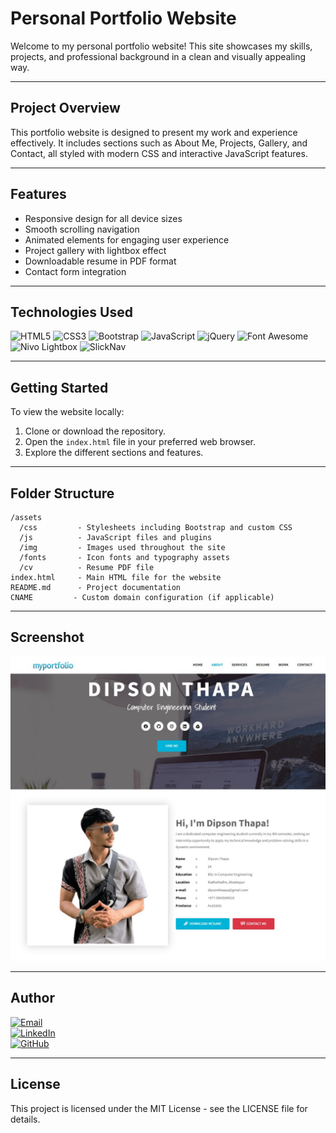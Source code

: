 # Personal Portfolio Website

Welcome to my personal portfolio website! This site showcases my skills, projects, and professional background in a clean and visually appealing way.

---

## Project Overview

This portfolio website is designed to present my work and experience effectively. It includes sections such as About Me, Projects, Gallery, and Contact, all styled with modern CSS and interactive JavaScript features.

---

## Features

- Responsive design for all device sizes
- Smooth scrolling navigation
- Animated elements for engaging user experience
- Project gallery with lightbox effect
- Downloadable resume in PDF format
- Contact form integration

---

## Technologies Used

![HTML5](https://img.shields.io/badge/HTML5-E34F26?style=flat&logo=html5&logoColor=white)
![CSS3](https://img.shields.io/badge/CSS3-1572B6?style=flat&logo=css3&logoColor=white)
![Bootstrap](https://img.shields.io/badge/Bootstrap-563D7C?style=flat&logo=bootstrap&logoColor=white)
![JavaScript](https://img.shields.io/badge/JavaScript-F7DF1E?style=flat&logo=javascript&logoColor=black)
![jQuery](https://img.shields.io/badge/jQuery-0769AD?style=flat&logo=jquery&logoColor=white)
![Font Awesome](https://img.shields.io/badge/Font_Awesome-528DD7?style=flat&logo=fontawesome&logoColor=white)
![Nivo Lightbox](https://img.shields.io/badge/Nivo_Lightbox-000000?style=flat&logo=lightbulb&logoColor=yellow)
![SlickNav](https://img.shields.io/badge/SlickNav-000000?style=flat&logo=css3&logoColor=white)

---

## Getting Started

To view the website locally:

1. Clone or download the repository.
2. Open the `index.html` file in your preferred web browser.
3. Explore the different sections and features.

---

## Folder Structure

```
/assets
  /css         - Stylesheets including Bootstrap and custom CSS
  /js          - JavaScript files and plugins
  /img         - Images used throughout the site
  /fonts       - Icon fonts and typography assets
  /cv          - Resume PDF file
index.html     - Main HTML file for the website
README.md      - Project documentation
CNAME         - Custom domain configuration (if applicable)
```

---

## Screenshot

![Portfolio Screenshot](assets/img/screenshot.jpg)

---

## Author

[![Email](https://img.shields.io/badge/Email-D14836?style=flat&logo=gmail&logoColor=white)](mailto:dipsonthaapa@gmail.com)  
[![LinkedIn](https://img.shields.io/badge/LinkedIn-0A66C2?style=flat&logo=linkedin&logoColor=white)](https://www.linkedin.com/in/dipsonthapa)  
[![GitHub](https://img.shields.io/badge/GitHub-181717?style=flat&logo=github&logoColor=white)](https://github.com/Dipson-bot)

---

## License

This project is licensed under the MIT License - see the LICENSE file for details.
